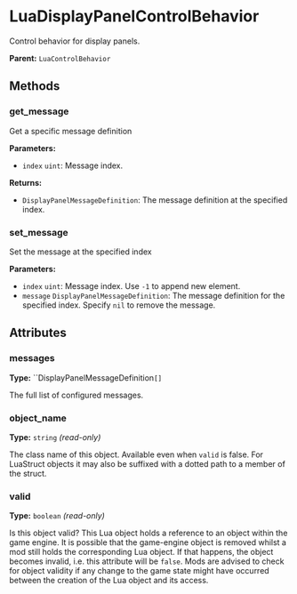 # LuaDisplayPanelControlBehavior

Control behavior for display panels.

**Parent:** `LuaControlBehavior`

## Methods

### get_message

Get a specific message definition

**Parameters:**

- `index` `uint`: Message index.

**Returns:**

- `DisplayPanelMessageDefinition`: The message definition at the specified index.

### set_message

Set the message at the specified index

**Parameters:**

- `index` `uint`: Message index. Use `-1` to append new element.
- `message` `DisplayPanelMessageDefinition`: The message definition for the specified index. Specify `nil` to remove the message.

## Attributes

### messages

**Type:** ``DisplayPanelMessageDefinition`[]`

The full list of configured messages.

### object_name

**Type:** `string` _(read-only)_

The class name of this object. Available even when `valid` is false. For LuaStruct objects it may also be suffixed with a dotted path to a member of the struct.

### valid

**Type:** `boolean` _(read-only)_

Is this object valid? This Lua object holds a reference to an object within the game engine. It is possible that the game-engine object is removed whilst a mod still holds the corresponding Lua object. If that happens, the object becomes invalid, i.e. this attribute will be `false`. Mods are advised to check for object validity if any change to the game state might have occurred between the creation of the Lua object and its access.

